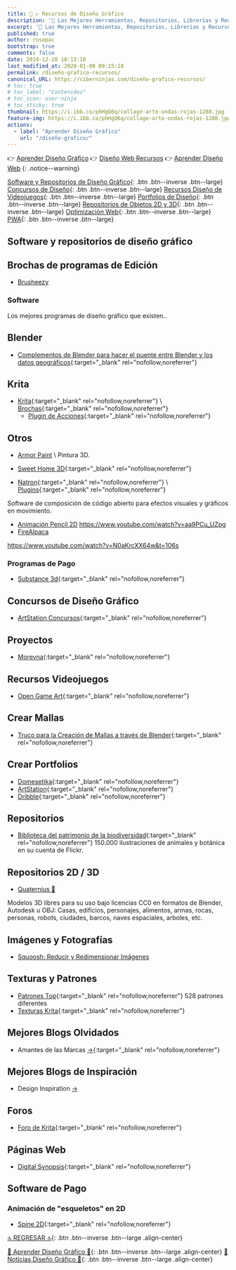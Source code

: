 ```yaml
---
title: 🎨 ▷ Recursos de Diseño Gráfico
description: '🔨 Las Mejores Herramientas, Repositorios, Librerías y Recursos para Diseñadores Gráficos'
excerpt: '🔨 Las Mejores Herramientas, Repositorios, Librerías y Recursos para Diseñadores Gráficos'
published: true
author: rosepac
bootstrap: true
comments: false
date: 2019-12-20 10:13:18
last_modified_at: 2020-01-08 09:15:18
permalink: /diseño-grafico-recursos/
canonical_URL: https://ciberninjas.com/diseño-grafico-recursos/
# toc: true
# toc_label: "Contenidos"
# toc_icon: user-ninja
# toc_sticky: true
thumbnail: https://i.ibb.co/phHgQ6q/collage-arte-ondas-rojas-1280.jpg
feature-img: https://i.ibb.co/phHgQ6q/collage-arte-ondas-rojas-1280.jpg
actions:
  - label: "Aprender Diseño Gráfico"
    url: "/diseño-grafico/"
---
```


👉 [Aprender Diseño Gráfico](/diseño-grafico/)
👉 [Diseño Web Recursos](/diseño-web-recursos/)
👉 [Aprender Diseño Web](/diseño-web/)
{: .notice--warning}

[Software y Repositorios de Diseño Gráfico](/diseño-grafico-recursos/#software-y-repositorios-de-diseño-gráfico){: .btn .btn--inverse .btn--large} [Concursos de Diseño](/diseño-grafico-recursos/#concursos-de-diseño-gráfico){: .btn .btn--inverse .btn--large} [Recursos Diseño de Videojuegos](/diseño-grafico-recursos/#recursos-videojuegos){: .btn .btn--inverse .btn--large} [Portfolios de Diseño](/diseño-grafico-recursos/#crear-portfolios){: .btn .btn--inverse .btn--large} [Repositorios de Objetos 2D y 3D](/diseño-grafico-recursos/#repositorios-2d--3d){: .btn .btn--inverse .btn--large} [Optimización Web](/diseño-web-recursos/#optimización-web){: .btn .btn--inverse .btn--large} [PWA](/diseño-web-recursos/#pwa){: .btn .btn--inverse .btn--large}

## Software y repositorios de diseño gráfico

## Brochas de programas de Edición

* [Brusheezy](https://www.brusheezy.com/free/)

### Software

Los mejores programas de diseño gráfico que existen..

## Blender

* [Complementos de Blender para hacer el puente entre Blender y los datos geográficos](https://github.com/domlysz/BlenderGIS#blender-gis){:target="_blank" rel="nofollow,noreferrer"}

## Krita

* [Krita](https://krita.org/es/){:target="_blank" rel="nofollow,noreferrer"} \ [Brochas](https://docs.krita.org/en/resources_page.html#brush-packs){:target="_blank" rel="nofollow,noreferrer"}
  * [Plugin de Acciones](https://github.com/Larpon/krita-bulk-actions){:target="_blank" rel="nofollow,noreferrer"}

## Otros

* [Armor Paint](https://80.lv/articles/open-source-painting-tool-for-3d-artists/) \ Pintura 3D.

* [Sweet Home 3D](http://www.sweethome3d.com/){:target="_blank" rel="nofollow,noreferrer"}
<!-- tutoriales de sweet home 3d - buscar youtube -->

* [Natron](https://natrongithub.github.io/){:target="_blank" rel="nofollow,noreferrer"} \ [Plugins](https://github.com/NatronGitHub/natron-plugins){:target="_blank" rel="nofollow,noreferrer"}

Software de composición de código abierto para efectos visuales y gráficos en movimiento.

* [Animación Pencil 2D](https://www.pencil2d.org/) 
https://www.youtube.com/watch?v=aa9PCu_UZpg
* [FireAlpaca](https://firealpaca.com/)
<!-- https://alternativeto.net/software/natron/ -->
https://www.youtube.com/watch?v=N0aKrcXX64w&t=106s

### Programas de Pago

* [Substance 3d](https://www.substance3d.com/){:target="_blank" rel="nofollow,noreferrer"}

## Concursos de Diseño Gráfico

* [ArtStation Concursos](https://www.artstation.com/contests){:target="_blank" rel="nofollow,noreferrer"}

## Proyectos

* [Morevna](https://morevnaproject.org/){:target="_blank" rel="nofollow,noreferrer"}

## Recursos Videojuegos

* [Open Game Art](https://opengameart.org/){:target="_blank" rel="nofollow,noreferrer"}

## Crear Mallas

* [Truco para la Creación de Mallas a través de Blender](https://www.youtube.com/watch?time_continue=335&v=kEx0aXH7Z5w&feature=emb_logo){:target="_blank" rel="nofollow,noreferrer"}

## Crear Portfolios

* [Domesetika](https://www.domestika.org/ "Domestika es la comunidad de la Clase Creativa"){:target="_blank" rel="nofollow,noreferrer"}
* [ArtStation](https://www.artstation.com/ "ArtStation le ofrece una manera simple pero poderosa de mostrar su cartera y ser visto por las personas adecuadas en la industria. "){:target="_blank" rel="nofollow,noreferrer"}
* [Dribble](https://dribbble.com){:target="_blank" rel="nofollow,noreferrer"}

## Repositorios

* [Biblioteca del patrimonio de la biodiversidad](https://www.flickr.com/photos/biodivlibrary/){:target="_blank" rel="nofollow,noreferrer"} 150.000 ilustraciones de animales y botánica en su cuenta de Flickr.

## Repositorios 2D / 3D

* [Quaternius 🏡](http://quaternius.com/assets.html)

Modelos 3D libres para su uso bajo licencias CC0 en formatos de Blender, Autodesk u OBJ: Casas, edificios, personajes, alimentos, armas, rocas, personas, robots, ciudades, barcos, naves espaciales, arboles, etc.

## Imágenes y Fotografías

* [Squoosh: Reducir y Redimensionar Imágenes](https://squoosh.app/)

## Texturas y Patrones

* [Patrones Top](https://www.toptal.com/designers/subtlepatterns/){:target="_blank" rel="nofollow,noreferrer"} 528 patrones diferentes
* [Texturas Krita](https://docs.krita.org/en/resources_page.html#texture-packs){:target="_blank" rel="nofollow,noreferrer"}

## Mejores Blogs Olvidados

* Amantes de las Marcas [->](http://amantesdelasmarcas.com/){:target="_blank" rel="nofollow,noreferrer"}

## Mejores Blogs de Inspiración

* Design Inspiration [->](https://www.designspiration.com/)

## Foros

* [Foro de Krita](https://krita-artists.org){:target="_blank" rel="nofollow,noreferrer"}

## Páginas Web

* [Digital Synopsis](https://digitalsynopsis.com/){:target="_blank" rel="nofollow,noreferrer"}

## Software de Pago

### Animación de "esqueletos" en 2D

* [Spine 2D](http://esotericsoftware.com/){:target="_blank" rel="nofollow,noreferrer"}

[🔝 REGRESAR 🔝](/diseño-grafico/#page-title){: .btn .btn--inverse .btn--large .align-center}

[🎨 Aprender Diseño Gráfico 🎨](/diseño-grafico/#page-title){: .btn .btn--inverse .btn--large .align-center}
[🎨 Noticias Diseño Gráfico 🎨](/directo/#-diseño-gráfico){: .btn .btn--inverse .btn--large .align-center}